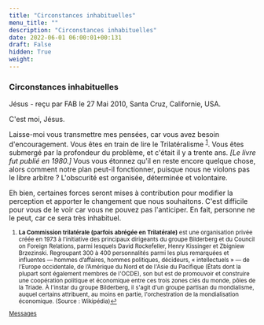```yaml
---
title: "Circonstances inhabituelles"
menu_title: ""
description: "Circonstances inhabituelles"
date: 2022-06-01 06:00:01+00:131
draft: False
hidden: True
weight:
---
```

### Circonstances inhabituelles

Jésus - reçu par FAB le 27 Mai 2010, Santa Cruz, Californie, USA.

C'est moi, Jésus.

Laisse-moi vous transmettre mes pensées, car vous avez besoin d'encouragement. Vous êtes en train de lire le Trilatéralisme <sup id="a1">[1](#f1)</sup>. Vous êtes submergé par la profondeur du problème, et c'était il y a trente ans. *[Le livre fut publié en 1980.]* Vous vous étonnez qu'il en reste encore quelque chose, alors comment notre plan peut-il fonctionner, puisque nous ne violons pas le libre arbitre ? L'obscurité est organisée, déterminée et volontaire.

Eh bien, certaines forces seront mises à contribution pour modifier la perception et apporter le changement que nous souhaitons. C'est difficile pour vous de le voir car vous ne pouvez pas l'anticiper. En fait, personne ne le peut, car ce sera très inhabituel.
<small>

1. <large id="f1"> **La Commission trilatérale (parfois abrégée en Trilatérale)** est une organisation privée créée en 1973 à l'initiative des principaux dirigeants du groupe Bilderberg et du Council on Foreign Relations, parmi lesquels David Rockefeller, Henry Kissinger et Zbigniew Brzezinski. Regroupant 300 à 400 personnalités parmi les plus remarquées et influentes — hommes d’affaires, hommes politiques, décideurs, « intellectuels » — de l’Europe occidentale, de l’Amérique du Nord et de l'Asie du Pacifique (États dont la plupart sont également membres de l'OCDE), son but est de promouvoir et construire une coopération politique et économique entre ces trois zones clés du monde, pôles de la Triade. À l'instar du groupe Bilderberg, il s'agit d'un groupe partisan du mondialisme, auquel certains attribuent, au moins en partie, l'orchestration de la mondialisation économique. (Source : Wikipédia)[↩](#a1)

[Messages](/fr-contemporary-messages/fr-contemporary-messages-by-date-order/fr-contemporary-messages-2010)

